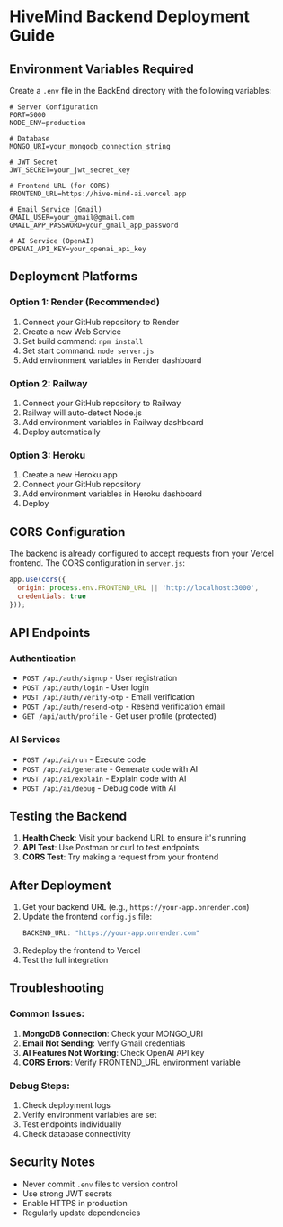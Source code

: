 # HiveMind Backend Deployment Guide

## Environment Variables Required

Create a `.env` file in the BackEnd directory with the following variables:

```env
# Server Configuration
PORT=5000
NODE_ENV=production

# Database
MONGO_URI=your_mongodb_connection_string

# JWT Secret
JWT_SECRET=your_jwt_secret_key

# Frontend URL (for CORS)
FRONTEND_URL=https://hive-mind-ai.vercel.app

# Email Service (Gmail)
GMAIL_USER=your_gmail@gmail.com
GMAIL_APP_PASSWORD=your_gmail_app_password

# AI Service (OpenAI)
OPENAI_API_KEY=your_openai_api_key
```

## Deployment Platforms

### Option 1: Render (Recommended)
1. Connect your GitHub repository to Render
2. Create a new Web Service
3. Set build command: `npm install`
4. Set start command: `node server.js`
5. Add environment variables in Render dashboard

### Option 2: Railway
1. Connect your GitHub repository to Railway
2. Railway will auto-detect Node.js
3. Add environment variables in Railway dashboard
4. Deploy automatically

### Option 3: Heroku
1. Create a new Heroku app
2. Connect your GitHub repository
3. Add environment variables in Heroku dashboard
4. Deploy

## CORS Configuration

The backend is already configured to accept requests from your Vercel frontend. The CORS configuration in `server.js`:

```javascript
app.use(cors({
  origin: process.env.FRONTEND_URL || 'http://localhost:3000',
  credentials: true
}));
```

## API Endpoints

### Authentication
- `POST /api/auth/signup` - User registration
- `POST /api/auth/login` - User login
- `POST /api/auth/verify-otp` - Email verification
- `POST /api/auth/resend-otp` - Resend verification email
- `GET /api/auth/profile` - Get user profile (protected)

### AI Services
- `POST /api/ai/run` - Execute code
- `POST /api/ai/generate` - Generate code with AI
- `POST /api/ai/explain` - Explain code with AI
- `POST /api/ai/debug` - Debug code with AI

## Testing the Backend

1. **Health Check**: Visit your backend URL to ensure it's running
2. **API Test**: Use Postman or curl to test endpoints
3. **CORS Test**: Try making a request from your frontend

## After Deployment

1. Get your backend URL (e.g., `https://your-app.onrender.com`)
2. Update the frontend `config.js` file:
   ```javascript
   BACKEND_URL: "https://your-app.onrender.com"
   ```
3. Redeploy the frontend to Vercel
4. Test the full integration

## Troubleshooting

### Common Issues:
1. **MongoDB Connection**: Check your MONGO_URI
2. **Email Not Sending**: Verify Gmail credentials
3. **AI Features Not Working**: Check OpenAI API key
4. **CORS Errors**: Verify FRONTEND_URL environment variable

### Debug Steps:
1. Check deployment logs
2. Verify environment variables are set
3. Test endpoints individually
4. Check database connectivity

## Security Notes

- Never commit `.env` files to version control
- Use strong JWT secrets
- Enable HTTPS in production
- Regularly update dependencies 